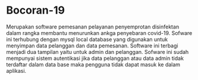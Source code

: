 # Bocoran-19
Merupakan software pemesanan pelayanan penyemprotan disinfektan dalam rangka membantu menurunkan ankga penyebaran covid-19. Sofware ini terhubung dengan mysql local database yang digunakan untuk menyimpan data pelanggan dan data pemesanan. Software ini terbagi menjadi dua tampilan yaitu untuk admin dan pelanggan. Sofware ini sudah mempunyai sistem autentikasi jika data pelanggan atau data admin tidak terdaftar dalam data base maka pengguna tidak dapat masuk ke dalam aplikasi.
